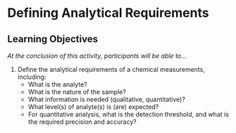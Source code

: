 # Defining Analytical Requirements
## Learning Objectives
*At the conclusion of this activity, participants will be able to…*
1. Define the analytical requirements of a chemical measurements, including:
   - What is the analyte?
   - What is the nature of the sample?
   - What information is needed (qualitative, quantitative)?
   - What level(s) of analyte(s) is (are) expected?
   - For quantitative analysis, what is the detection threshold, and what is the required precision and accuracy?

